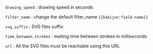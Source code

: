 `drawing_speed` : drawing speed in seconds

`filter_name` : change the default filter_name `{{kakijun:field-name}}`

`svg_suffix` : SVG files suffix

`time_between_strokes` : waiting time between strokes in milliseconds

`url` : All the SVG files must be reachable using this URL